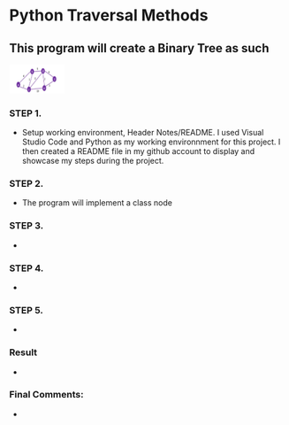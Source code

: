 # Python Traversal Methods

## This program will create a Binary Tree as such

<img src="Images/1.JPG" width="100" >
 
 
 ### STEP 1.
* Setup working environment, Header Notes/README.
I used Visual Studio Code and Python as my working environnment for this project. I then created a README file in my github account to display
and showcase my steps during the project. 

### STEP 2.
* The program will implement a class node 

### STEP 3.
*
### STEP 4.
* 

### STEP 5. 
* 

### Result
* 

### Final Comments:
* 

